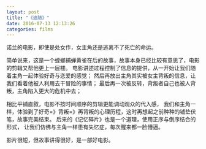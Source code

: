 ```yaml
---
layout: post
title: "《追随》"
date: 2016-07-13 12:13:26
categories: films
---
```


诺兰的电影，即使是处女作，女主角还是逃离不了死亡的命运。

简单说来，这是一个螳螂捕蝉黄雀在后的故事，故事本身已经比较有意思了，电影的剪辑又帮他更上一层楼。
电影讲述过程控制了信息的提供，从一开始让我们随着主角一起体验好奇与恋爱的感觉；
然后再放出主角其实被女主背叛的信息，让我们看着他被人利用去干冒险的事情；
最后再一次被反转，背叛者自己也被人背叛，主角陷入更大的危机中去；

相比平铺直叙，电影不按时间顺序的剪辑更能调动观众的代入感，
我们和主角一样，体验到了好奇=》背叛=》再背叛的心理历程，这时再想起之前种种的铺垫伏笔，故事完美结束。
后来的《记忆碎片》也是一个道理，使用正序与倒序结合的形式，
让我们仿佛与主角一样患有失忆症，每次醒来都一脸懵逼。

影片很短，但故事讲得很好，是一部好电影。
